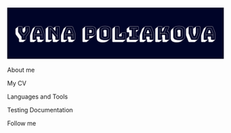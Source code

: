 [![Header](https://github.com/yanapol/yanapol/blob/main/assets/logo.png)](https://www.linkedin.com/in/yanapoliakova/)

About me

My CV

Languages and Tools

Testing Documentation

Follow me

